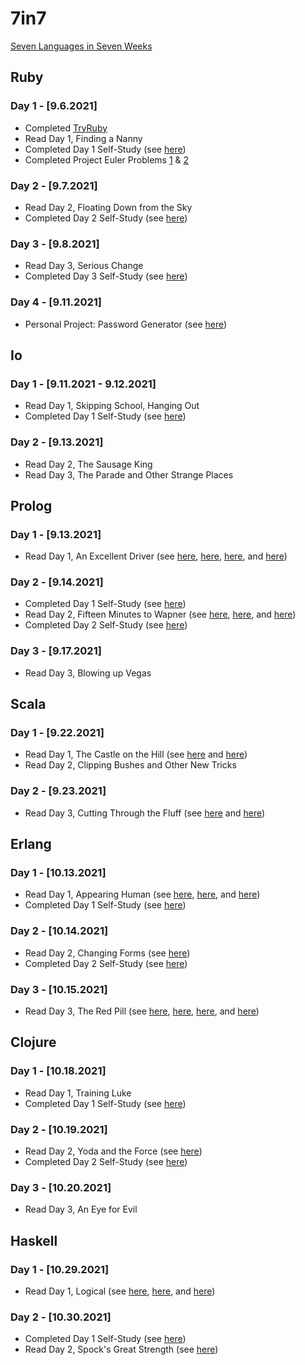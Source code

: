 
# 7in7
[Seven Languages in Seven Weeks](https://pragprog.com/titles/btlang/seven-languages-in-seven-weeks/)

## Ruby
### Day 1 - [9.6.2021]
- Completed [TryRuby](https://try.ruby-lang.org/)
- Read Day 1, Finding a Nanny 
- Completed Day 1 Self-Study (see [here](https://github.com/ian-double-u/7in7/blob/main/1%20-%20Ruby/day1_self_study.rb))
- Completed Project Euler Problems [1](https://github.com/ian-double-u/7in7/blob/main/1%20-%20Ruby/pe1.rb) & [2](https://github.com/ian-double-u/7in7/blob/main/1%20-%20Ruby/pe2.rb)

### Day 2 - [9.7.2021]
- Read Day 2, Floating Down from the Sky
- Completed Day 2 Self-Study (see [here](https://github.com/ian-double-u/7in7/blob/main/1%20-%20Ruby/day2_self_study.rb))

### Day 3 - [9.8.2021]
- Read Day 3, Serious Change
- Completed Day 3 Self-Study (see [here](https://github.com/ian-double-u/7in7/blob/main/1%20-%20Ruby/day3_self_study.rb))

### Day 4 - [9.11.2021]
- Personal Project: Password Generator (see [here](https://github.com/ian-double-u/7in7/blob/main/1%20-%20Ruby/get_password.rb))

## Io
### Day 1 - [9.11.2021 - 9.12.2021]
- Read Day 1, Skipping School, Hanging Out
- Completed Day 1 Self-Study (see [here](https://github.com/ian-double-u/7in7/blob/main/2%20-%20Io/day1_self_study.io))

### Day 2 - [9.13.2021]
- Read Day 2, The Sausage King
- Read Day 3, The Parade and Other Strange Places

## Prolog
### Day 1 - [9.13.2021]
- Read Day 1, An Excellent Driver (see [here](https://github.com/ian-double-u/7in7/blob/main/3%20-%20Prolog/friends.pl), [here](https://github.com/ian-double-u/7in7/blob/main/3%20-%20Prolog/food.pl), [here](https://github.com/ian-double-u/7in7/blob/main/3%20-%20Prolog/map.pl), and [here](https://github.com/ian-double-u/7in7/blob/main/3%20-%20Prolog/ohmy.pl))

### Day 2 - [9.14.2021]
- Completed Day 1 Self-Study (see [here](https://github.com/ian-double-u/7in7/blob/main/3%20-%20Prolog/day1_self_study.pl))
- Read Day 2, Fifteen Minutes to Wapner (see [here](https://github.com/ian-double-u/7in7/blob/main/3%20-%20Prolog/family.pl), [here](https://github.com/ian-double-u/7in7/blob/main/3%20-%20Prolog/list_math.pl), and [here](https://github.com/ian-double-u/7in7/blob/main/3%20-%20Prolog/concat.pl))
- Completed Day 2 Self-Study (see [here](https://github.com/ian-double-u/7in7/blob/main/3%20-%20Prolog/day2_self_study.pl))

### Day 3 - [9.17.2021]
- Read Day 3, Blowing up Vegas

## Scala
### Day 1 - [9.22.2021]
- Read Day 1, The Castle on the Hill (see [here](https://github.com/ian-double-u/7in7/blob/main/4%20-%20Scala/hw.sc) and [here](https://github.com/ian-double-u/7in7/blob/main/4%20-%20Scala/loops.sc))
- Read Day 2, Clipping Bushes and Other New Tricks

### Day 2 - [9.23.2021]
- Read Day 3, Cutting Through the Fluff (see [here](https://github.com/ian-double-u/7in7/blob/main/4%20-%20Scala/factorial.sc) and [here](https://github.com/ian-double-u/7in7/blob/main/4%20-%20Scala/sizer.sc))

## Erlang
### Day 1 - [10.13.2021]
- Read Day 1, Appearing Human (see [here](https://github.com/ian-double-u/7in7/blob/main/5%20-%20Erlang/basic.erl), [here](https://github.com/ian-double-u/7in7/blob/main/5%20-%20Erlang/matching_function.erl), and [here](https://github.com/ian-double-u/7in7/blob/main/5%20-%20Erlang/yet_again.erl))
- Completed Day 1 Self-Study (see [here](https://github.com/ian-double-u/7in7/blob/main/5%20-%20Erlang/day1_self_study.erl))

### Day 2 - [10.14.2021]
- Read Day 2, Changing Forms (see [here](https://github.com/ian-double-u/7in7/blob/main/5%20-%20Erlang/double.erl))
- Completed Day 2 Self-Study (see [here](https://github.com/ian-double-u/7in7/blob/main/5%20-%20Erlang/day2_self_study.erl))

### Day 3 - [10.15.2021]
- Read Day 3, The Red Pill (see [here](https://github.com/ian-double-u/7in7/blob/main/5%20-%20Erlang/translate.erl), [here](https://github.com/ian-double-u/7in7/blob/main/5%20-%20Erlang/roulette.erl), [here](https://github.com/ian-double-u/7in7/blob/main/5%20-%20Erlang/coroner.erl), and [here](https://github.com/ian-double-u/7in7/blob/main/5%20-%20Erlang/doctor.erl))

## Clojure
### Day 1 - [10.18.2021]
- Read Day 1, Training Luke
- Completed Day 1 Self-Study (see [here](https://github.com/ian-double-u/7in7/blob/main/6%20-%20Clojure/day1_self_study.clj))

### Day 2 - [10.19.2021]
- Read Day 2, Yoda and the Force (see [here](https://github.com/ian-double-u/7in7/blob/main/6%20-%20Clojure/pe2.clj))
- Completed Day 2 Self-Study (see [here](https://github.com/ian-double-u/7in7/blob/main/6%20-%20Clojure/day2_self_study.clj))

### Day 3 - [10.20.2021]
- Read Day 3, An Eye for Evil

## Haskell
### Day 1 - [10.29.2021]
- Read Day 1, Logical (see [here](https://github.com/ian-double-u/7in7/blob/main/7%20-%20Haskell/double.hs), [here](https://github.com/ian-double-u/7in7/blob/main/7%20-%20Haskell/factorial.hs), and [here](https://github.com/ian-double-u/7in7/blob/main/7%20-%20Haskell/fib.hs))

### Day 2 - [10.30.2021]
- Completed Day 1 Self-Study (see [here](https://github.com/ian-double-u/7in7/blob/main/7%20-%20Haskell/day1_self_study.hs))
- Read Day 2, Spock's Great Strength (see [here](https://github.com/ian-double-u/7in7/blob/main/7%20-%20Haskell/listConcat.hs))
